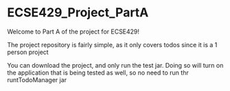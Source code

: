 # ECSE429_Project_PartA

Welcome to Part A of the project for ECSE429!

The project repository is fairly simple, as it only covers todos since it is a 1 person project

You can download the project, and only run the test jar. Doing so will turn on the application that is being tested as well, so no need to run thr runtTodoManager jar
